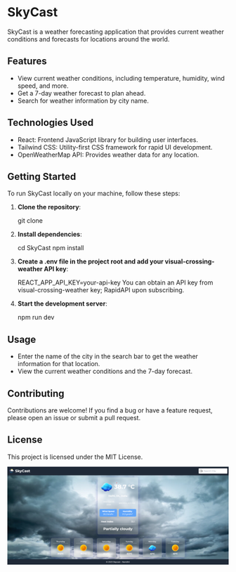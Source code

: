 # SkyCast

SkyCast is a weather forecasting application that provides current weather conditions and forecasts for locations around the world.

## Features

- View current weather conditions, including temperature, humidity, wind speed, and more.
- Get a 7-day weather forecast to plan ahead.
- Search for weather information by city name.

## Technologies Used

- React: Frontend JavaScript library for building user interfaces.
- Tailwind CSS: Utility-first CSS framework for rapid UI development.
- OpenWeatherMap API: Provides weather data for any location.

## Getting Started

To run SkyCast locally on your machine, follow these steps:

1. **Clone the repository**:

   git clone <repository-url>

2. **Install dependencies**:

   cd SkyCast
   npm install

3. **Create a .env file in the project root and add your visual-crossing-weather API key**:

   REACT_APP_API_KEY=your-api-key
   You can obtain an API key from visual-crossing-weather key; RapidAPI upon subscribing.

4. **Start the development server**:

   npm run dev

## Usage

- Enter the name of the city in the search bar to get the weather information for that location.
- View the current weather conditions and the 7-day forecast.

## Contributing

Contributions are welcome! If you find a bug or have a feature request, please open an issue or submit a pull request.

## License

This project is licensed under the MIT License.

![Screenshot of SkyCast](Screenshot.png)
